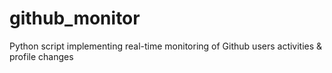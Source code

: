 # github_monitor
Python script implementing real-time monitoring of Github users activities &amp; profile changes
